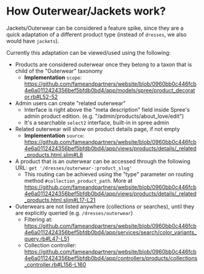 # How Outerwear/Jackets work? 

Jackets/Outerwear can be considered a feature spike, since they are a quick adaptation of a different product type (instead of `dresses`, we also would have `jackets`).

Currently this adaptation can be viewed/used using the following: 

- Products are considered outerwear once they belong to a taxon that is child of the "Outerwear" taxonomy
    - **Implementation** `scope`: https://github.com/fameandpartners/website/blob/0960bb0c446fcb4e6a0112424356bef5bfdb0bd4/app/models/spree/product_decorator.rb#L52-52
- Admin users can create "related outerwear"
    - Interface is right above the "meta description" field inside Spree's admin product edition. (e.g. "/admin/products/about_love/edit")
    - It's a searchable `select2` interface, built-in in spree admin
- Related outerwear will show on product details page, if not empty
    - **Implementation** `source`: https://github.com/fameandpartners/website/blob/0960bb0c446fcb4e6a0112424356bef5bfdb0bd4/app/views/products/details/_related_products.html.slim#L8
- A product that is an outerwear can be accessed through the following URL: `get '/dresses/outerwear-:product_slug'`
    - This routing can be achieved using the "type" parameter on routing method `#collection_product_path`. More at https://github.com/fameandpartners/website/blob/0960bb0c446fcb4e6a0112424356bef5bfdb0bd4/app/views/products/details/_related_products.html.slim#L17-L21
- Outerwears are not listed anywhere (collections or searches), until they are explicitly queried (e.g. `/dresses/outerwear`)
    - Filtering at: https://github.com/fameandpartners/website/blob/0960bb0c446fcb4e6a0112424356bef5bfdb0bd4/app/services/search/color_variants_query.rb#L47-L51
    - Collection controller: https://github.com/fameandpartners/website/blob/0960bb0c446fcb4e6a0112424356bef5bfdb0bd4/app/controllers/products/collections_controller.rb#L156-L160
